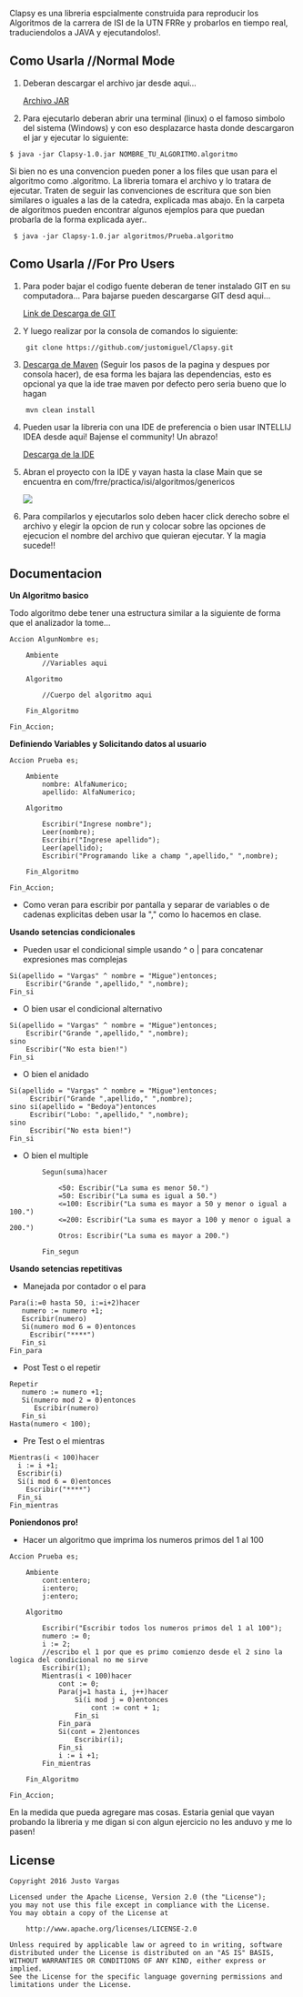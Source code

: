 Clapsy es una libreria espcialmente construida para reproducir los Algoritmos de la carrera de ISI de la UTN FRRe y probarlos en tiempo real, traduciendolos a JAVA y ejecutandolos!. 

## Como Usarla //Normal Mode

1. Deberan descargar el archivo jar desde aqui...

    [Archivo JAR](https://github.com/justomiguel/Clapsy/raw/master/Clapsy-1.0.jar)

2. Para ejecutarlo deberan abrir una terminal (linux) o el famoso simbolo del sistema (Windows) y con eso desplazarce hasta donde descargaron el jar y ejecutar lo siguiente:

```
$ java -jar Clapsy-1.0.jar NOMBRE_TU_ALGORITMO.algoritmo
```

Si bien no es una convencion pueden poner a los files que usan para el algoritmo como .algoritmo. La libreria tomara el archivo y lo tratara de ejecutar. Traten de seguir las convenciones de escritura que son bien similares o iguales a las de la catedra, explicada mas abajo.
 En la carpeta de algoritmos pueden encontrar algunos ejemplos para que puedan probarla de la forma explicada ayer..
 
```
 $ java -jar Clapsy-1.0.jar algoritmos/Prueba.algoritmo
```


## Como Usarla //For Pro Users

1. Para poder bajar el codigo fuente deberan de tener instalado GIT en su computadora... Para bajarse pueden descargarse GIT desd aqui...

    [Link de Descarga de GIT](https://git-scm.com/downloads)

2. Y luego realizar por la consola de comandos lo siguiente:

```
    git clone https://github.com/justomiguel/Clapsy.git
```

3. [Descarga de Maven](https://maven.apache.org/install.html) (Seguir los pasos de la pagina y despues por consola hacer), de esa forma les bajara las dependencias, esto es opcional ya que la ide trae maven por defecto pero seria bueno que lo hagan

```
    mvn clean install   
```

4. Pueden usar la libreria con una IDE de preferencia o bien usar INTELLIJ IDEA desde aqui! Bajense el community! Un abrazo!

    [Descarga de la IDE](https://www.jetbrains.com/idea/download/)
    
5. Abran el proyecto con la IDE y vayan hasta la clase Main que se encuentra en com/frre/practica/isi/algoritmos/genericos

    ![](http://i.imgur.com/1DwNCJX.jpg)
    
6. Para compilarlos y ejecutarlos solo deben hacer click derecho sobre el archivo y elegir la opcion de run y colocar sobre las opciones de ejecucion el nombre del archivo que quieran ejecutar. Y la magia sucede!!

## Documentacion

**Un Algoritmo basico** 

Todo algoritmo debe tener una estructura similar a la siguiente de forma que el analizador la tome...

```
Accion AlgunNombre es;

    Ambiente
        //Variables aqui

    Algoritmo

        //Cuerpo del algoritmo aqui

    Fin_Algoritmo

Fin_Accion;
```

**Definiendo Variables y Solicitando datos al usuario** 

```
Accion Prueba es;

    Ambiente
        nombre: AlfaNumerico;
        apellido: AlfaNumerico;

    Algoritmo

        Escribir("Ingrese nombre");
        Leer(nombre);
        Escribir("Ingrese apellido");
        Leer(apellido);
        Escribir("Programando like a champ ",apellido," ",nombre);
        
    Fin_Algoritmo

Fin_Accion;
```

* Como veran para escribir por pantalla y separar de variables o de cadenas explicitas deben usar la "," como lo hacemos en clase.


**Usando setencias condicionales** 

* Pueden usar el condicional simple usando ^ o | para concatenar expresiones mas complejas

```
Si(apellido = "Vargas" ^ nombre = "Migue")entonces;
    Escribir("Grande ",apellido," ",nombre);
Fin_si
```

* O bien usar el condicional alternativo

```
Si(apellido = "Vargas" ^ nombre = "Migue")entonces;
    Escribir("Grande ",apellido," ",nombre);
sino
    Escribir("No esta bien!")
Fin_si
```

* O bien el anidado

```
Si(apellido = "Vargas" ^ nombre = "Migue")entonces;
     Escribir("Grande ",apellido," ",nombre);
sino si(apellido = "Bedoya")entonces
     Escribir("Lobo: ",apellido," ",nombre);
sino
     Escribir("No esta bien!")
Fin_si
```

* O bien el multiple

```
        Segun(suma)hacer

            <50: Escribir("La suma es menor 50.")
            =50: Escribir("La suma es igual a 50.")
            <=100: Escribir("La suma es mayor a 50 y menor o igual a 100.")
            <=200: Escribir("La suma es mayor a 100 y menor o igual a 200.")
            Otros: Escribir("La suma es mayor a 200.")

        Fin_segun
```


**Usando setencias repetitivas** 

* Manejada por contador o el para

```
Para(i:=0 hasta 50, i:=i+2)hacer
   numero := numero +1;
   Escribir(numero)
   Si(numero mod 6 = 0)entonces
     Escribir("****")
   Fin_si
Fin_para
```

* Post Test o el repetir

```
Repetir
   numero := numero +1;
   Si(numero mod 2 = 0)entonces
      Escribir(numero)
   Fin_si
Hasta(numero < 100);
```

* Pre Test o el mientras

```
Mientras(i < 100)hacer
  i := i +1;
  Escribir(i)
  Si(i mod 6 = 0)entonces
    Escribir("****")
  Fin_si
Fin_mientras
```

**Poniendonos pro!** 

* Hacer un algoritmo que imprima los numeros primos del 1 al 100

```
Accion Prueba es;

    Ambiente
        cont:entero;
        i:entero;
        j:entero;

    Algoritmo

        Escribir("Escribir todos los numeros primos del 1 al 100");
        numero := 0;
        i := 2;
        //escribo el 1 por que es primo comienzo desde el 2 sino la logica del condicional no me sirve
        Escribir(1);
        Mientras(i < 100)hacer
            cont := 0;
            Para(j=1 hasta i, j++)hacer
                Si(i mod j = 0)entonces
                    cont := cont + 1;
                Fin_si
            Fin_para
            Si(cont = 2)entonces
                Escribir(i);
            Fin_si
            i := i +1;
        Fin_mientras

    Fin_Algoritmo

Fin_Accion;
```

En la medida que pueda agregare mas cosas. Estaria genial que vayan probando la libreria y me digan si con algun ejercicio no les anduvo y me lo pasen!

## License

    Copyright 2016 Justo Vargas
    
    Licensed under the Apache License, Version 2.0 (the "License");
    you may not use this file except in compliance with the License.
    You may obtain a copy of the License at
    
        http://www.apache.org/licenses/LICENSE-2.0
    
    Unless required by applicable law or agreed to in writing, software
    distributed under the License is distributed on an "AS IS" BASIS,
    WITHOUT WARRANTIES OR CONDITIONS OF ANY KIND, either express or implied.
    See the License for the specific language governing permissions and
    limitations under the License.